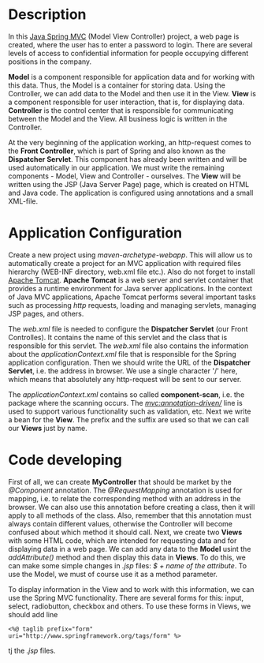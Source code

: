 # Description

In this [Java Spring MVC](https://docs.spring.io/spring-framework/docs/3.2.x/spring-framework-reference/html/mvc.html) (Model View Controller) project, a web page is created, where the user has to enter a password to login. There are several levels of access to confidential information for people occupying different positions in the company.

**Model** is a component responsible for application data and for working with this data. Thus, the Model is a container for storing data. Using the Controller, we can add data to the Model and then use it in the View. **View** is a component responsible for user interaction, that is, for displaying data. **Controller** is the control center that is responsible for communicating between the Model and the View. All business logic is written in the Controller.

At the very beginning of the application working, an http-request comes to the **Front Controller**, which is part of Spring and also known as the **Dispatcher Servlet**. This component has already been written and will be used automatically in our application. We must write the remaining components - Model, View and Controller - ourselves. The **View** will be written using the JSP (Java Server Page) page, which is created on HTML and Java code. The application is configured using annotations and a small XML-file.

# Application Configuration

Create a new project using *maven-archetype-webapp*. This will allow us to automatically create a project for an MVC application with required files hierarchy (WEB-INF directory, web.xml file etc.). Also do not forget to install [Apache Tomcat](https://tomcat.apache.org/download-90.cgi). **Apache Tomcat** is a web server and servlet container that provides a runtime environment for Java server applications. In the context of Java MVC applications, Apache Tomcat performs several important tasks such as processing *http* requests, loading and managing servlets, managing JSP pages, and others.

The *web.xml* file is needed to configure the **Dispatcher Servlet** (our Front Controlles). It contains the name of this servlet and the class that is responsible for this servlet. The *web.xml* file also contains the information about the *applicationContext.xml* file that is responsible for the Spring application configuration. Then we should write the URL of the **Dispatcher Servlet**, i.e. the address in browser. We use a single character '/' here, which means that absolutely any http-request will be sent to our server.

The *applicationContext.xml* contains so called **component-scan**, i.e. the package where the scanning occurs. The *<mvc:annotation-driven/>* line is used to support various functionality such as validation, etc. Next we write a bean for the **View**. The prefix and the suffix are used so that we can call our **Views** just by name.

# Code developing

First of all, we can create **MyController** that should be market by the *@Component* annotation. The *@RequestMapping* annotation is used for mapping, i.e. to relate the corresponding method with an address in the browser. We can also use this annotation before creating a class, then it will apply to all methods of the class. Also, remember that this annotation must always contain different values, otherwise the Controller will become confused about which method it should call. Next, we create two **Views** with some HTML code, which are intended for requesting data and for displaying data in a web page. We can add any data to the **Model** usint the *addAttribute()* method and then display this data in **Views**. To do this, we can make some simple changes in *.jsp* files: *$ + name of the attribute*. To use the Model, we must of course use it as a method parameter.

To display information in the View and to work with this information, we can use the Spring MVC functionality. There are several forms for this: input, select, radiobutton, checkbox and others. To use these forms in Views, we should add line

<pre><code><%@ taglib prefix="form" uri="http://www.springframework.org/tags/form" %></pre></code>

tj the *.jsp* files.
